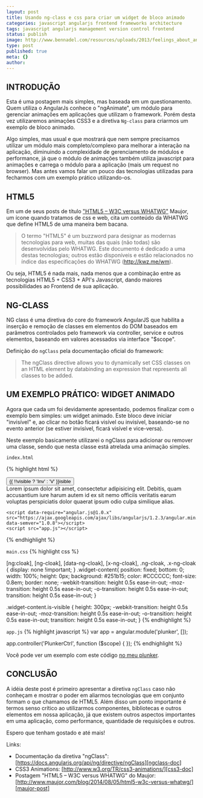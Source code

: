 ```yaml
---
layout: post
title: Usando ng-class e css para criar um widget de bloco animado
categories: javascript angularjs frontend frameworks architecture
tags: javascript angularjs management version control frontend
status: publish
image: http://www.bennadel.com/resources/uploads/2013/feelings_about_angularjs_over_time.png
type: post
published: true
meta: {}
author:
---
```


## INTRODUÇÃO

Esta é uma postagem mais simples, mas baseada em um questionamento. Quem utiliza o AngularJs conhece o "ngAnimate", um módulo para gerenciar animações em aplicações que utilizam o framework. Porém desta vez utilizaremos animações CSS3 e a diretiva `Ng-class` para criarmos um exemplo de bloco animado.

Algo simples, mas usual e que mostrará que nem sempre precisamos utilizar um módulo mais completo/complexo para melhorar a interação na aplicação, diminuindo a complexidade de gerenciamento de módulos e performance, já que o módulo de animações também utiliza javascript para animações e carrega o módulo para a aplicação (mais um request no browser). Mas antes vamos falar um pouco das tecnologias utilizadas para fecharmos com um exemplo prático utilizando-os.

## HTML5

Em um de seus posts de título ["HTML5 – W3C versus WHATWG"][maujor-post] Maujor, um ícone quando tratamos de css e web, cita um conteúdo da WHATWG que define HTML5 de uma maneira bem bacana.

> O termo "HTML5" é um buzzword para designar as modernas tecnologias para web, muitas das quais (não todas) são desenvolvidas pelo WHATWG. Este documento é dedicado a uma destas tecnologias; outros estão disponíveis e estão relacionados no índice das especificações do WHATWG (http://kwz.me/wm).

Ou seja, HTML5 é nada mais, nada menos que a combinação entre as tecnologias HTML5 + CSS3 + API's Javascript, dando maiores possibilidades ao Frontend de sua aplicação.

## NG-CLASS

NG class é uma diretiva do core do framework AngularJS que habilita a inserção e remoção de classes em elementos do DOM baseados em parâmetros controlados pelo framework via controller, service e outros elementos, baseando em valores acessados via interface "$scope".

Definição do `ngClass` pela documentação oficial do framework:

> The ngClass directive allows you to dynamically set CSS classes on an HTML element by databinding an expression that represents all classes to be added.


## UM EXEMPLO PRÁTICO: WIDGET ANIMADO

Agora que cada um foi devidamente apresentado, podemos finalizar com o exemplo bem simples: um widget animado. Este bloco deve iniciar "invisível" e, ao clicar no botão ficará visível ou invisível, baseando-se no evento anterior (se estiver invisível, ficará visível e vice-versa).

Neste exemplo basicamente utilizarei o ngClass para adicionar ou remover uma classe, sendo que nesta classe está atrelada uma animação simples.

`index.html`

{% highlight html %}
<!DOCTYPE html>
<html ng-app="plunker">

  <head>
    <meta charset="utf-8" />
    <title>AngularJS Plunker</title>
    <script>document.write('<base href="' + document.location + '" />');</script>
    <link rel="stylesheet" href="//netdna.bootstrapcdn.com/bootstrap/3.1.1/css/bootstrap.min.css">
    <link rel="stylesheet" href="main.css">
  </head>

  <body class="fundo-form" ng-controller="PlunkerCtrl">
    <div class="container">
      <button ng-click="visible = !visible;">{{ !!visible ? 'Inv' : 'V' }}isible</button>
    </div>
    <div class="widget-content" ng-class="{'is-visible': visible}">
      Lorem ipsum dolor sit amet, consectetur adipisicing elit. Debitis, quam accusantium iure harum autem id ex sit nemo officiis veritatis earum voluptas perspiciatis dolor quaerat ipsum odio culpa similique alias.
    </div>

    <script data-require="angular.js@1.0.x" src="https://ajax.googleapis.com/ajax/libs/angularjs/1.2.3/angular.min.js" data-semver="1.0.8"></script>
    <script src="app.js"></script>

  </body>

</html>
{% endhighlight %}

`main.css`
{% highlight css %}

[ng\:cloak], [ng-cloak], [data-ng-cloak], [x-ng-cloak], .ng-cloak, .x-ng-cloak {
    display: none !important;
}
.widget-content{
  position: fixed;
bottom: 0;
width: 100%;
height: 0px;
background: #251b15;
color: #CCCCCC;
font-size: 0.8em;
border: none;
  -webkit-transition: height 0.5s ease-in-out;
  -moz-transition: height 0.5s ease-in-out;
  -o-transition: height 0.5s ease-in-out;
  transition: height 0.5s ease-in-out;
}

.widget-content.is-visible {
  height: 300px;
    -webkit-transition: height 0.5s ease-in-out;
    -moz-transition: height 0.5s ease-in-out;
    -o-transition: height 0.5s ease-in-out;
    transition: height 0.5s ease-in-out;
}
{% endhighlight %}

`app.js`
{% highlight javascript %}
var app = angular.module('plunker', []);

app.controller('PlunkerCtrl', function ($scope) {
});
{% endhighlight %}

Você pode ver um exemplo com este código [no meu plunker][plunker-example].

## CONCLUSÃO

A idéia deste post é primeiro apresentar a diretiva `ngClass` caso não conheçam e mostrar o poder em aliarmos tecnologias que em conjunto formam o que chamamos de HTML5. Além disso um ponto importante é termos senso crítico ao utilizarmos componentes, bibliotecas e outros elementos em nossa aplicação, já que existem outros aspectos importantes em uma aplicação, como performance, quantidade de requisições e outros.

Espero que tenham gostado e até mais!

Links:

* Documentação da diretiva "ngClass": [https://docs.angularjs.org/api/ng/directive/ngClass][ngclass-doc]
* CSS3 Animations: [http://www.w3.org/TR/css3-animations/][css3-doc]
* Postagem "HTML5 – W3C versus WHATWG" do Maujor:[http://www.maujor.com/blog/2014/08/05/html5-w3c-versus-whatwg/][maujor-post]

[css3-doc]:http://www.w3.org/TR/css3-animations/
[ngclass-doc]:https://docs.angularjs.org/api/ng/directive/ngClass
[plunker-example]:http://plnkr.co/edit/jrROjT?p=preview
[maujor-post]:http://www.maujor.com/blog/2014/08/05/html5-w3c-versus-whatwg/
